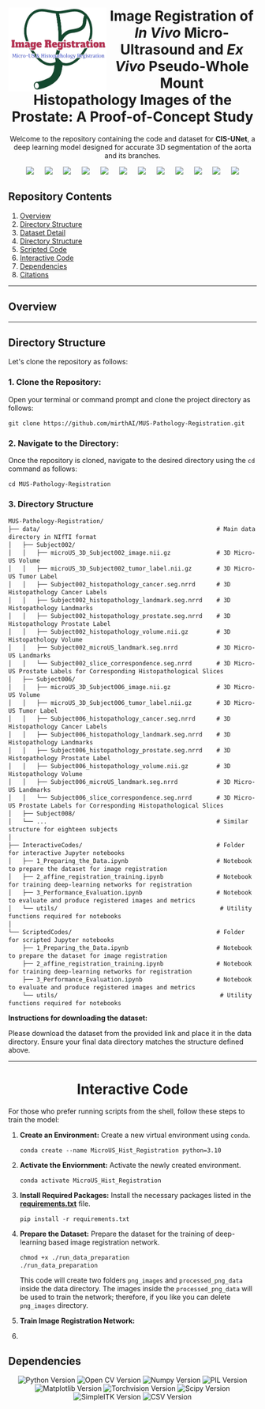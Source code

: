 <div align=center> <h1>
  <img align="left" width="200" height="170" src="assets/LogoWithoutBG.png" alt="MicroUS and Histopathology Registration">
  Image Registration of <i>In Vivo</i> Micro-Ultrasound and <i>Ex Vivo</i> Pseudo-Whole Mount Histopathology Images of the Prostate: A Proof-of-Concept Study</h1>

Welcome to the repository containing the code and dataset for **CIS-UNet**, a deep learning model designed for accurate 3D segmentation of the aorta and its branches.
  
[![](https://img.shields.io/badge/Imran-gray?logo=github&logoColor=white&label=Muhammad&labelColor=darkgreen&color=red)](https://www.linkedin.com/in/imrannust/) &emsp;
[![](https://img.shields.io/badge/Nguyen-gray?logo=ResearchGate&logoColor=white&label=Brianna&labelColor=darkblue&color=limegreen)](https://www.researchgate.net/profile/Brianna_Nguyen2) &emsp;
[![](https://img.shields.io/badge/Pensa-gray?logo=linkedin&logoColor=white&label=Jake&labelColor=black&color=yellow)](https://www.researchgate.net/profile/Brianna_Nguyen2) &emsp;
[![](https://img.shields.io/badge/Falzarano-gray?logo=linkedin&logoColor=white&label=Sara&labelColor=darkred&color=cyan)](https://www.linkedin.com/in/sara-falzarano-3a788941/) &emsp;
[![](https://img.shields.io/badge/Sisk-gray?logo=world%20health%20organization&logoColor=white&label=Anthony&labelColor=darkgreen&color=orange)](https://www.uclahealth.org/providers/anthony-sisk) &emsp;
[![](https://img.shields.io/badge/Liang-gray?logo=linkedin&logoColor=white&label=Muxuan&labelColor=darkpurple&color=lime)](https://www.linkedin.com/in/muxuan-liang-5b98aa47/) &emsp;
[![](https://img.shields.io/badge/DiBianco-gray?logo=world%20health%20organization&logoColor=white&label=John%20Michael&labelColor=darkslategray&color=fuchsia)](https://urology.ufl.edu/about-us-2/faculty-staff-directory-3/john-michael-dibianco-md/) &emsp;
[![](https://img.shields.io/badge/Su-gray?logo=world%20health%20organization&logoColor=white&label=Li-Ming&labelColor=darkolivegreen&color=purple)](https://urology.ufl.edu/about-us-2/meet-our-team/li-ming-su-md/) &emsp;
[![](https://img.shields.io/badge/Zhou-gray?logo=github&logoColor=white&label=Yuyin&labelColor=darkorange&color=blue)](https://yuyinzhou.github.io/) &emsp;
[![](https://img.shields.io/badge/Joseph-gray?logo=linkedin&logoColor=white&label=Jason%20P.&labelColor=navy&color=orange)](https://urology.ufl.edu/about-us-2/faculty-staff-directory-3/jason-p-joseph-md/) &emsp;
[![](https://img.shields.io/badge/Brisbane-gray?logo=world%20health%20organization&logoColor=white&label=Wayne%20G.&labelColor=darkcyan&color=magenta)](https://www.uclahealth.org/providers/wayne-brisbane) &emsp;
[![](https://img.shields.io/badge/Shao-gray?logo=linkedin&logoColor=white&label=Wei&labelColor=darkviolet&color=teal)](https://www.linkedin.com/in/wei-shao-438782115/)

</div>

## Repository Contents



1. [Overview](#overview)
2. [Directory Structure](#directory-structure)
3. [Dataset Detail](#dataset-detail)
4. [Directory Structure](#directory-structure)
5. [Scripted Code](#scripted_code)
6. [Interactive Code](#interactive_cde)
7. [Dependencies](#dependencies)
8. [Citations](#citations)

---

<h2>Overview <a id="overview" ></a></h2>

---

<h2>Directory Structure<a id=directory-structure"></a></h2>

Let's clone the repository as follows:

<h3> 1. Clone the Repository:</h3>

  Open your terminal or command prompt and clone the project directory as follows:
  ```
  git clone https://github.com/mirthAI/MUS-Pathology-Registration.git
  ```

<h3> 2. Navigate to the Directory: </h3>

  Once the repository is cloned, navigate to the desired directory using the `cd` command as follows:
  ```
  cd MUS-Pathology-Registration
  ```
<h3> 3. Directory Structure </h3>


```
MUS-Pathology-Registration/
├── data/                                                  # Main data directory in NIfTI format
│   ├── Subject002/
│   │   ├── microUS_3D_Subject002_image.nii.gz             # 3D Micro-US Volume
│   │   ├── microUS_3D_Subject002_tumor_label.nii.gz       # 3D Micro-US Tumor Label
│   │   ├── Subject002_histopathology_cancer.seg.nrrd      # 3D Histopathology Cancer Labels
│   │   ├── Subject002_histopathology_landmark.seg.nrrd    # 3D Histopathology Landmarks
│   │   ├── Subject002_histopathology_prostate.seg.nrrd    # 3D Histopathology Prostate Label
│   │   ├── Subject002_histopathology_volume.nii.gz        # 3D Histopathology Volume
│   │   ├── Subject002_microUS_landmark.seg.nrrd           # 3D Micro-US Landmarks
│   │   └── Subject002_slice_correspondence.seg.nrrd       # 3D Micro-US Prostate Labels for Corresponding Histopathological Slices
│   ├── Subject006/
│   │   ├── microUS_3D_Subject006_image.nii.gz             # 3D Micro-US Volume
│   │   ├── microUS_3D_Subject006_tumor_label.nii.gz       # 3D Micro-US Tumor Label
│   │   ├── Subject006_histopathology_cancer.seg.nrrd      # 3D Histopathology Cancer Labels
│   │   ├── Subject006_histopathology_landmark.seg.nrrd    # 3D Histopathology Landmarks
│   │   ├── Subject006_histopathology_prostate.seg.nrrd    # 3D Histopathology Prostate Label
│   │   ├── Subject006_histopathology_volume.nii.gz        # 3D Histopathology Volume
│   │   ├── Subject006_microUS_landmark.seg.nrrd           # 3D Micro-US Landmarks
│   │   └── Subject006_slice_correspondence.seg.nrrd       # 3D Micro-US Prostate Labels for Corresponding Histopathological Slices
│   ├── Subject008/
│   └── ...                                                # Similar structure for eighteen subjects
│
├── InteractiveCodes/                                      # Folder for interactive Jupyter notebooks
│   ├── 1_Preparing_the_Data.ipynb                         # Notebook to prepare the dataset for image registration
│   ├── 2_affine_registration_training.ipynb               # Notebook for training deep-learning networks for registration
│   ├── 3_Performance_Evaluation.ipynb                     # Notebook to evaluate and produce registered images and metrics
│   └── utils/                                              # Utility functions required for notebooks
│
└── ScriptedCodes/                                         # Folder for scripted Jupyter notebooks
    ├── 1_Preparing_the_Data.ipynb                         # Notebook to prepare the dataset for image registration
    ├── 2_affine_registration_training.ipynb               # Notebook for training deep-learning networks for registration
    ├── 3_Performance_Evaluation.ipynb                     # Notebook to evaluate and produce registered images and metrics
    └── utils/                                              # Utility functions required for notebooks

```

**Instructions for downloading the dataset:**

Please download the dataset from the provided link and place it in the data directory. Ensure your final data directory matches the structure defined above.

----

<div align=center> <h1>
  Interactive Code
</h1></div>

For those who prefer running scripts from the shell, follow these steps to train the model:


1. **Create an Environment:** Create a new virtual environment using `conda`.
   ```
   conda create --name MicroUS_Hist_Registration python=3.10
   ```
2. **Activate the Enviornment:** Activate the newly created environment.
   ```
   conda activate MicroUS_Hist_Registration
   ```
3. **Install Required Packages:** Install the necessary packages listed in the **[requirements.txt](https://github.com/ImranNust/CIS-UNet-Context-Infused-Swin-UNet-for-Aortic-Segmentation/blob/main/requirements.txt)** file.
   ```
   pip install -r requirements.txt
   ```
4. **Prepare the Dataset:** Prepare the dataset for the training of deep-learning based image registration network.
   ```
   chmod +x ./run_data_preparation
   ./run_data_preparation
   ```
   This code will create two folders `png_images` and `processed_png_data` inside the data directory. The images inside the `processed_png_data` will be used to train the network; therefore, if you like you can delete `png_images` directory.

5. **Train Image Registration Network:**
6. 
## Dependencies

<div align=center>
  
![Python Version](https://img.shields.io/badge/Python-3.10.6-3776AB?logo=python&logoColor=white)
![Open CV Version](https://img.shields.io/badge/OpenCV-4.7.0-5C3EE8?logo=opencv&logoColor=white)
![Numpy Version](https://img.shields.io/badge/Numpy-1.24.4-013243?logo=numpy&logoColor=white)
![PIL Version](https://img.shields.io/badge/PIL-9.2.0-CC3333?logo=python&logoColor=white)
![Matplotlib Version](https://img.shields.io/badge/Matplotlib-3.8.3-11557C?logo=python&logoColor=white)
![Torchvision Version](https://img.shields.io/badge/Torchvision-0.15.1%2Bcu117-EE4C2C?logo=pytorch&logoColor=white)
![Scipy Version](https://img.shields.io/badge/Scipy-1.13.1-8CAAE6?logo=scipy&logoColor=white)
![SimpleITK Version](https://img.shields.io/badge/SimpleITK-2.2.1-8CAAE6?logo=simplitk&logoColor=white)
![CSV Version](https://img.shields.io/badge/CSV-1.0-8CAAE6?logo=csv&logoColor=white)



</div>
